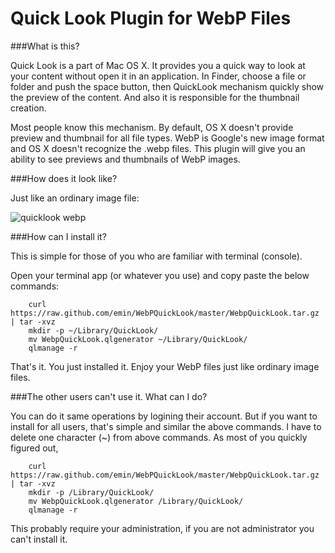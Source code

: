 Quick Look Plugin for WebP Files
================================

###What is this?
  
  Quick Look is a part of Mac OS X. It provides you a quick way
  to look at your content without open it in an application.
  In Finder, choose a file or folder and push the space button, then QuickLook
  mechanism quickly show the preview of the content. And also it is responsible
  for the thumbnail creation.

  Most people know this mechanism. By default, OS X doesn't provide preview and
  thumbnail for all file types. WebP is Google's new image format and OS X
  doesn't recognize the .webp files. This plugin will give you an ability to
  see previews and thumbnails of WebP images.

###How does it look like?

  Just like an ordinary image file:
  
  ![quicklook webp](https://raw.github.com/emin/WebPQuickLook/master/screenshot.png 'WebP')


###How can I install it?
  
  This is simple for those of you who are familiar with terminal
  (console).

  Open your terminal app (or whatever you use) and copy paste the below
  commands:

  		curl  https://raw.github.com/emin/WebPQuickLook/master/WebpQuickLook.tar.gz | tar -xvz
		mkdir -p ~/Library/QuickLook/
		mv WebpQuickLook.qlgenerator ~/Library/QuickLook/
		qlmanage -r
  
  That's it. You just installed it. Enjoy your WebP files just like ordinary
  image files.

###The other users can't use it. What can I do?

  You can do it same operations by logining their account. But if you want
  to install for all users, that's simple and similar the above commands. I
  have to delete one character (~) from above commands. As most of you quickly
  figured out, 

  		curl  https://raw.github.com/emin/WebPQuickLook/master/WebpQuickLook.tar.gz | tar -xvz
		mkdir -p /Library/QuickLook/
		mv WebpQuickLook.qlgenerator /Library/QuickLook/
		qlmanage -r

  This probably require your administration, if you are not administrator you
  can't install it.


